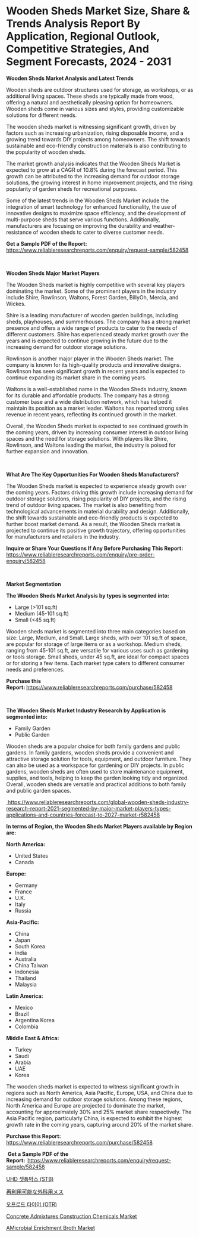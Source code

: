 <p><h1>Wooden Sheds Market Size, Share & Trends Analysis Report By Application, Regional Outlook, Competitive Strategies, And Segment Forecasts, 2024 - 2031</h1></p><p><strong>Wooden Sheds Market Analysis and Latest Trends</strong></p>
<p><p>Wooden sheds are outdoor structures used for storage, as workshops, or as additional living spaces. These sheds are typically made from wood, offering a natural and aesthetically pleasing option for homeowners. Wooden sheds come in various sizes and styles, providing customizable solutions for different needs.</p><p>The wooden sheds market is witnessing significant growth, driven by factors such as increasing urbanization, rising disposable income, and a growing trend towards DIY projects among homeowners. The shift towards sustainable and eco-friendly construction materials is also contributing to the popularity of wooden sheds.</p><p>The market growth analysis indicates that the Wooden Sheds Market is expected to grow at a CAGR of 10.8% during the forecast period. This growth can be attributed to the increasing demand for outdoor storage solutions, the growing interest in home improvement projects, and the rising popularity of garden sheds for recreational purposes.</p><p>Some of the latest trends in the Wooden Sheds Market include the integration of smart technology for enhanced functionality, the use of innovative designs to maximize space efficiency, and the development of multi-purpose sheds that serve various functions. Additionally, manufacturers are focusing on improving the durability and weather-resistance of wooden sheds to cater to diverse customer needs.</p></p>
<p><strong>Get a Sample PDF of the Report:&nbsp;</strong> <a href="https://www.reliableresearchreports.com/enquiry/request-sample/582458">https://www.reliableresearchreports.com/enquiry/request-sample/582458</a></p>
<p>&nbsp;</p>
<p><strong>Wooden Sheds Major Market Players</strong></p>
<p><p>The Wooden Sheds market is highly competitive with several key players dominating the market. Some of the prominent players in the industry include Shire, Rowlinson, Waltons, Forest Garden, BillyOh, Mercia, and Wickes.</p><p>Shire is a leading manufacturer of wooden garden buildings, including sheds, playhouses, and summerhouses. The company has a strong market presence and offers a wide range of products to cater to the needs of different customers. Shire has experienced steady market growth over the years and is expected to continue growing in the future due to the increasing demand for outdoor storage solutions.</p><p>Rowlinson is another major player in the Wooden Sheds market. The company is known for its high-quality products and innovative designs. Rowlinson has seen significant growth in recent years and is expected to continue expanding its market share in the coming years.</p><p>Waltons is a well-established name in the Wooden Sheds industry, known for its durable and affordable products. The company has a strong customer base and a wide distribution network, which has helped it maintain its position as a market leader. Waltons has reported strong sales revenue in recent years, reflecting its continued growth in the market.</p><p>Overall, the Wooden Sheds market is expected to see continued growth in the coming years, driven by increasing consumer interest in outdoor living spaces and the need for storage solutions. With players like Shire, Rowlinson, and Waltons leading the market, the industry is poised for further expansion and innovation.</p></p>
<p>&nbsp;</p>
<p><strong>What Are The Key Opportunities For Wooden Sheds Manufacturers?</strong></p>
<p><p>The Wooden Sheds market is expected to experience steady growth over the coming years. Factors driving this growth include increasing demand for outdoor storage solutions, rising popularity of DIY projects, and the rising trend of outdoor living spaces. The market is also benefiting from technological advancements in material durability and design. Additionally, the shift towards sustainable and eco-friendly products is expected to further boost market demand. As a result, the Wooden Sheds market is projected to continue its positive growth trajectory, offering opportunities for manufacturers and retailers in the industry.</p></p>
<p><strong>Inquire or Share Your Questions If Any Before Purchasing This Report:</strong> <a href="https://www.reliableresearchreports.com/enquiry/pre-order-enquiry/582458">https://www.reliableresearchreports.com/enquiry/pre-order-enquiry/582458</a></p>
<p>&nbsp;</p>
<p><strong>Market Segmentation</strong></p>
<p><strong>The Wooden Sheds Market Analysis by types is segmented into:</strong></p>
<p><ul><li>Large (>101 sq.ft)</li><li>Medium (45-101 sq.ft)</li><li>Small (<45 sq.ft)</li></ul></p>
<p><p>Wooden sheds market is segmented into three main categories based on size: Large, Medium, and Small. Large sheds, with over 101 sq.ft of space, are popular for storage of large items or as a workshop. Medium sheds, ranging from 45-101 sq.ft, are versatile for various uses such as gardening or tools storage. Small sheds, under 45 sq.ft, are ideal for compact spaces or for storing a few items. Each market type caters to different consumer needs and preferences.</p></p>
<p><strong>Purchase this Report:&nbsp;</strong><a href="https://www.reliableresearchreports.com/purchase/582458">https://www.reliableresearchreports.com/purchase/582458</a></p>
<p>&nbsp;</p>
<p><strong>The Wooden Sheds Market Industry Research by Application is segmented into:</strong></p>
<p><ul><li>Family Garden</li><li>Public Garden</li></ul></p>
<p><p>Wooden sheds are a popular choice for both family gardens and public gardens. In family gardens, wooden sheds provide a convenient and attractive storage solution for tools, equipment, and outdoor furniture. They can also be used as a workspace for gardening or DIY projects. In public gardens, wooden sheds are often used to store maintenance equipment, supplies, and tools, helping to keep the garden looking tidy and organized. Overall, wooden sheds are versatile and practical additions to both family and public garden spaces.</p></p>
<p><a href="https://www.reliableresearchreports.com/global-wooden-sheds-industry-research-report-2021-segmented-by-major-market-players-types-applications-and-countries-forecast-to-2027-market-r582458">&nbsp;https://www.reliableresearchreports.com/global-wooden-sheds-industry-research-report-2021-segmented-by-major-market-players-types-applications-and-countries-forecast-to-2027-market-r582458</a></p>
<p><strong>In terms of Region, the Wooden Sheds Market Players available by Region are:</strong></p>
<p>
    <p> <strong> North America: </strong>
        <ul>
            <li>United States</li>
            <li>Canada</li>
        </ul>
        </p> 
    <p> <strong> Europe: </strong>
        <ul>
            <li>Germany</li>
            <li>France</li>
            <li>U.K.</li>
            <li>Italy</li>
            <li>Russia</li>
        </ul>
        </p> 
    <p> <strong> Asia-Pacific: </strong>
        <ul>
            <li>China</li>
            <li>Japan</li>
            <li>South Korea</li>
            <li>India</li>
            <li>Australia</li>
            <li>China Taiwan</li>
            <li>Indonesia</li>
            <li>Thailand</li>
            <li>Malaysia</li>
        </ul>
        </p> 
    <p> <strong> Latin America: </strong>
        <ul>
            <li>Mexico</li>
            <li>Brazil</li>
            <li>Argentina Korea</li>
            <li>Colombia</li>
        </ul>
        </p> 
    <p> <strong> Middle East & Africa: </strong>
        <ul>
            <li>Turkey</li>
            <li>Saudi</li>
            <li>Arabia</li>
            <li>UAE</li>
            <li>Korea</li>
        </ul>
    </p>
    </p>
<p><p>The wooden sheds market is expected to witness significant growth in regions such as North America, Asia Pacific, Europe, USA, and China due to increasing demand for outdoor storage solutions. Among these regions, North America and Europe are projected to dominate the market, accounting for approximately 30% and 25% market share respectively. The Asia Pacific region, particularly China, is expected to exhibit the highest growth rate in the coming years, capturing around 20% of the market share.</p></p>
<p><strong>Purchase this Report: </strong><a href="https://www.reliableresearchreports.com/purchase/582458">https://www.reliableresearchreports.com/purchase/582458</a></p>
<p>&nbsp;<strong>Get a Sample PDF of the Report:&nbsp;&nbsp;</strong><a href="https://www.reliableresearchreports.com/enquiry/request-sample/582458">https://www.reliableresearchreports.com/enquiry/request-sample/582458</a></p>
<p><strong></strong></p>
<p><p><a href="https://github.com/darrellockm3ytan895656/Market-Research-Report-List-1/blob/main/970252486898.md">UHD 셋톱박스 (STB)</a></p><p><a href="https://github.com/FredaJerde/Market-Research-Report-List-1/blob/main/615131195260.md">再利用可能な外科用メス</a></p><p><a href="https://github.com/Penelolack456456/Market-Research-Report-List-1/blob/main/468136286897.md">오프로드 타이어 (OTR)</a></p><p><a href="https://github.com/kosella/Market-Research-Report-List-3/blob/main/concrete-admixtures-construction-chemicals-market.md">Concrete Admixtures Construction Chemicals Market</a></p><p><a href="https://github.com/kufem1/Market-Research-Report-List-2/blob/main/amicrobial-enrichment-broth-market.md">AMicrobial Enrichment Broth Market</a></p></p>